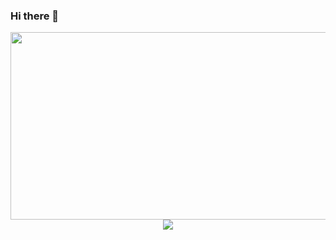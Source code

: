 ### Hi there 👋
<div align="center">
  <img src="https://media.giphy.com/media/dWesBcTLavkZuG35MI/giphy.gif" width="600" height="300"/>
<!--   <img src="https://media.giphy.com/media/M9gbBd9nbDrOTu1Mqx/giphy.gif" width="100"/> -->
</div>

<div id="header" align="center">
  
</div>
<div align="center">
  <img src="https://holopin.me/darkshadow" width="auto" height = 'auto'/>
</div>

<!--
**Darkshadow0001boss/Darkshadow0001boss** is a ✨ _special_ ✨ repository because its `README.md` (this file) appears on your GitHub profile.

Here are some ideas to get you started:

- 🔭 I’m currently working on ...
- 🌱 I’m currently learning ...
- 👯 I’m looking to collaborate on ...
- 🤔 I’m looking for help with ...
- 💬 Ask me about ...
- 📫 How to reach me: ...
- 😄 Pronouns: ...
- ⚡ Fun fact: ...
-->
